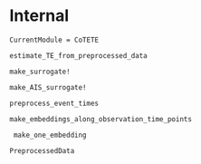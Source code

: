 # Internal

```@meta
CurrentModule = CoTETE
```

```@docs
estimate_TE_from_preprocessed_data
```

```@docs
make_surrogate!
```

```@docs
make_AIS_surrogate!
```

```@docs
preprocess_event_times
```

```@docs
make_embeddings_along_observation_time_points
```

```@docs
 make_one_embedding
```

```@docs
PreprocessedData
```
